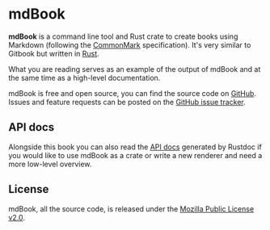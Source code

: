 # mdBook

**mdBook** is a command line tool and Rust crate to create books using Markdown
(following the [CommonMark](https://commonmark.org/) specification).
It's very similar to Gitbook but written in [Rust](http://www.rust-lang.org).

What you are reading serves as an example of the output of mdBook and at the
same time as a high-level documentation.

mdBook is free and open source, you can find the source code on
[GitHub](https://github.com/rust-lang/mdBook). Issues and feature
requests can be posted on the [GitHub issue
tracker](https://github.com/rust-lang/mdBook/issues).

## API docs

Alongside this book you can also read the [API
docs](https://docs.rs/mdbook/*/mdbook/) generated by Rustdoc if you would like
to use mdBook as a crate or write a new renderer and need a more low-level
overview.

## License

mdBook, all the source code, is released under the [Mozilla Public License
v2.0](https://www.mozilla.org/MPL/2.0/).
